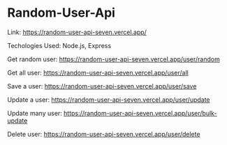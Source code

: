 # Random-User-Api
Link: https://random-user-api-seven.vercel.app/

Techologies Used: Node.js, Express

Get random user: https://random-user-api-seven.vercel.app/user/random

Get all user: https://random-user-api-seven.vercel.app/user/all

Save a user: https://random-user-api-seven.vercel.app/user/save

Update a user: https://random-user-api-seven.vercel.app/user/update

Update many user: https://random-user-api-seven.vercel.app/user/bulk-update

Delete user: https://random-user-api-seven.vercel.app/user/delete

